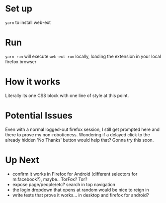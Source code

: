 # Set up

`yarn` to install web-ext

# Run

`yarn run` will execute `web-ext run` locally, loading the extension in your  local firefox browser

# How it works

Literally its one CSS block with one line of style at this point. 

# Potential Issues
Even with a normal logged-out firefox session, I still get prompted here and there to prove my non-roboticness. Wondering if a delayed click to the already hidden 'No Thanks' button would help that? Gonna try this soon.


# Up Next
- confirm it works in Firefox for Android (different selectors for m.facebook?), maybe.. TorFox? Tor?
- expose page/people/etc? search in top navigation
- the login dropdown that opens at random would be nice to reign in
- write tests that prove it works... in desktop and firefox for android?
